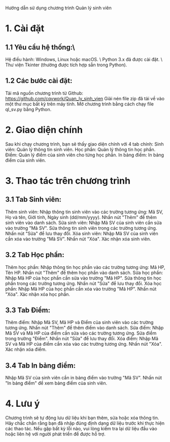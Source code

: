 Hướng dẫn sử dụng chương trình Quản lý sinh viên

# 1. Cài đặt
## 1.1 Yêu cầu hệ thống:\\
  Hệ điều hành: Windows, Linux hoặc macOS. \\
  Python 3.x đã được cài đặt. \\
  Thư viện Tkinter (thường được tích hợp sẵn trong Python).
## 1.2 Các bước cài đặt:
  Tải mã nguồn chương trình từ Github: https://github.com/cqvwork/Quan_ly_sinh_vien
  Giải nén file zip đã tải về vào một thư mục bất kỳ trên máy tính.
  Mở chương trình bằng cách chạy file ql_sv.py bằng Python.
# 2. Giao diện chính
  Sau khi chạy chương trình, bạn sẽ thấy giao diện chính với 4 tab chính:
  Sinh viên: Quản lý thông tin sinh viên.
  Học phần: Quản lý thông tin học phần.
  Điểm: Quản lý điểm của sinh viên cho từng học phần.
  In bảng điểm: In bảng điểm của sinh viên.
# 3. Thao tác trên chương trình
## 3.1 Tab Sinh viên:
  Thêm sinh viên:
    Nhập thông tin sinh viên vào các trường tương ứng: Mã SV, Họ và tên, Giới tính, Ngày sinh (dd/mm/yyyy).
    Nhấn nút "Thêm" để thêm sinh viên vào danh sách.
  Sửa sinh viên:
    Nhập Mã SV của sinh viên cần sửa vào trường "Mã SV".
    Sửa thông tin sinh viên trong các trường tương ứng.
    Nhấn nút "Sửa" để lưu thay đổi.
  Xóa sinh viên:
    Nhập Mã SV của sinh viên cần xóa vào trường "Mã SV".
    Nhấn nút "Xóa".
    Xác nhận xóa sinh viên.
## 3.2 Tab Học phần:
Thêm học phần:
Nhập thông tin học phần vào các trường tương ứng: Mã HP, Tên HP.
Nhấn nút "Thêm" để thêm học phần vào danh sách.
Sửa học phần:
Nhập Mã HP của học phần cần sửa vào trường "Mã HP".
Sửa thông tin học phần trong các trường tương ứng.
Nhấn nút "Sửa" để lưu thay đổi.
Xóa học phần:
Nhập Mã HP của học phần cần xóa vào trường "Mã HP".
Nhấn nút "Xóa".
Xác nhận xóa học phần.
## 3.3 Tab Điểm:
Thêm điểm:
Nhập Mã SV, Mã HP và Điểm của sinh viên vào các trường tương ứng.
Nhấn nút "Thêm" để thêm điểm vào danh sách.
Sửa điểm:
Nhập Mã SV và Mã HP của điểm cần sửa vào các trường tương ứng.
Sửa điểm trong trường "Điểm".
Nhấn nút "Sửa" để lưu thay đổi.
Xóa điểm:
Nhập Mã SV và Mã HP của điểm cần xóa vào các trường tương ứng.
Nhấn nút "Xóa".
Xác nhận xóa điểm.
## 3.4 Tab In bảng điểm:
Nhập Mã SV của sinh viên cần in bảng điểm vào trường "Mã SV".
Nhấn nút "In bảng điểm" để xem bảng điểm của sinh viên.
# 4. Lưu ý
  Chương trình sẽ tự động lưu dữ liệu khi bạn thêm, sửa hoặc xóa thông tin.
  Hãy chắc chắn rằng bạn đã nhập đúng định dạng dữ liệu trước khi thực hiện các thao tác.
  Nếu gặp bất kỳ lỗi nào, vui lòng kiểm tra lại dữ liệu đầu vào hoặc liên hệ với người phát triển để được hỗ trợ.
